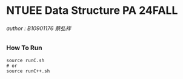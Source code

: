 # NTUEE Data Structure PA 24FALL
###### author : B10901176 蔡弘祥

### How To Run
```
source runC.sh
# or
source runC++.sh
```